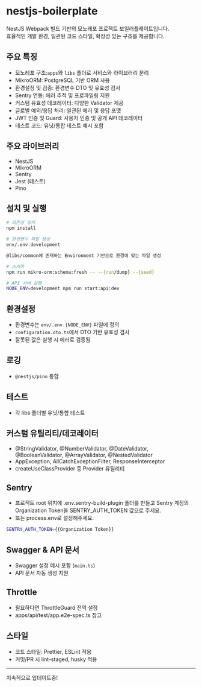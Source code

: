 # nestjs-boilerplate
NestJS Webpack 빌드 기반의 모노레포 프로젝트 보일러플레이트입니다.  
효율적인 개발 환경, 일관된 코드 스타일, 확장성 있는 구조를 제공합니다.

## 주요 특징
- 모노레포 구조:`apps`와 `libs` 폴더로 서비스와 라이브러리 분리
- MikroORM: PostgreSQL 기반 ORM 사용
- 환경설정 및 검증: 환경변수 DTO 및 유효성 검사
- Sentry 연동: 에러 추적 및 프로파일링 지원
- 커스텀 유효성 데코레이터: 다양한 Validator 제공
- 글로벌 예외/응답 처리: 일관된 에러 및 응답 포맷
- JWT 인증 및 Guard: 사용자 인증 및 공개 API 데코레이터
- 테스트 코드: 유닛/통합 테스트 예시 포함

## 주요 라이브러리
- NestJS
- MikroORM
- Sentry
- Jest (테스트)
- Pino

## 설치 및 실행
```sh
# 의존성 설치
npm install

# 환경변수 파일 생성
env/.env.development

@libs/common에 존재하는 Environment 기반으로 환경에 맞는 파일 생성

# 스키마
npm run mikro-orm:schema:fresh -- --{run/dump} --{seed}

# API 서버 실행
NODE_ENV=development npm run start:api:dev
```

## 환경설정
- 환경변수는 `env/.env.{NODE_ENV}` 파일에 정의
- `configuration.dto.ts`에서 DTO 기반 유효성 검사
- 잘못된 값은 실행 시 에러로 검증됨

## 로깅
- `@nestjs/pino` 통합

## 테스트
- 각 libs 폴더별 유닛/통합 테스트

## 커스텀 유틸리티/데코레이터
- @StringValidator, @NumberValidator, @DateValidator, @BooleanValidator, @ArrayValidator, @NestedValidator
- AppException, AllCatchExceptionFilter, ResponseInterceptor
- createUseClassProvider 등 Provider 유틸리티

## Sentry
- 프로젝트 root 위치에 .env.sentry-build-plugin 폴더를 만들고 Sentry 계정의 Organization Token을 SENTRY_AUTH_TOKEN 값으로 주세요.
- 또는 process.env로 설정해주세요.

```sh
SENTRY_AUTH_TOKEN={{Organization Token}}
```

## Swagger & API 문서
- Swagger 설정 예시 포함 (`main.ts`)
- API 문서 자동 생성 지원

## Throttle
- 필요하다면 ThrottleGuard 전역 설정
- apps/api/test/app.e2e-spec.ts 참고

## 스타일
- 코드 스타일: Prettier, ESLint 적용
- 커밋/PR 시 lint-staged, husky 적용
---
지속적으로 업데이트중!